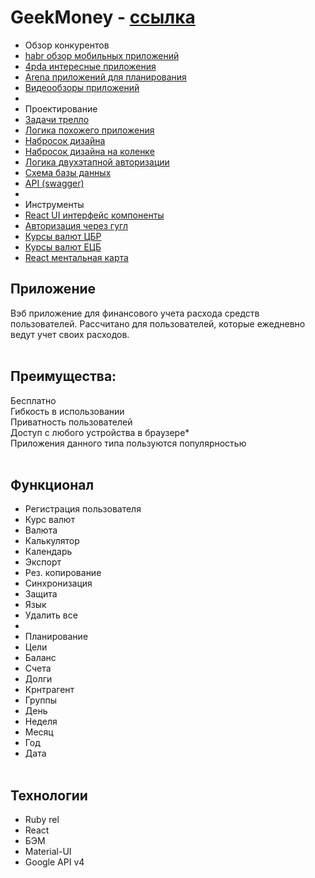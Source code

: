 # GeekMoney - [ссылка](http://geekmoney.tk)

* Обзор конкурентов
* [habr обзор мобильных приложений](https://habr.com/post/371161/)
* [4pda интересные приложения](https://4pda.ru/2015/05/27/223052/?utm_source=newer)
* [Arena приложений для планирования ](https://arena.ua/2017/07/10/10-prilozhenij-dlya-planirovaniya-lichnogo-byudzheta/)
* [Видеообзоры приложений](https://www.youtube.com/playlist?list=PLjGwM8d4Q92TaXOawUnl1uS6yvw_vYlIt)
*
* Проектирование
* [Задачи трелло](https://trello.com/b/16lED9gy)
* [Логика похожего приложения](https://realtimeboard.com/welcomeonboard/gYmZ5JpM4hbYXt9hgGz7SlCMVkGVhln6TkFlKJmTAzTbqOSVLkH7ravoOKbGRHWp)
* [Набросок дизайна](https://app.moqups.com/sermiasnik@gmail.com/cESBA4yOnQ/view)
* [Набросок дизайна на коленке](https://www.figma.com/files/team/636637231876995585/GeekMoney)
* [Логика двухэтапной авторизации](https://drive.google.com/file/d/1Dih23JnbbJLIJtC2N91i-0a3mqhLrdR_/view?usp=sharing)
* [Схема базы данных](https://app.quickdatabasediagrams.com/#/d/qEWG6p)
* [API (swagger)](https://app.swaggerhub.com/apis-docs/GeekMoney/GeekMoney/1.0.0#/default/)
*
* Инструменты
* [React UI интерфейс компоненты](https://material-ui.com/)
* [Авторизация через гугл](https://developers.google.com/identity/sign-in/web/)
* [Курсы валют ЦБР](https://www.cbr-xml-daily.ru/daily_json.js)
* [Курсы валют ЕЦБ](https://www.ecb.europa.eu/stats/eurofxref/eurofxref-daily.xml)
* [React ментальная карта](https://drive.google.com/file/d/1mvWCLEeEb_zzHnrg_VR7Netqeo3YwOwa/view?usp=sharing)


## Приложение
Вэб приложение для финансового учета расхода средств пользователей.
Рассчитано для пользователей, которые ежедневно ведут учет своих расходов.
<br><br>
## Преимущества:
Бесплатно<br>
Гибкость в использовании<br>
Приватность пользователей<br>
Доступ с любого устройства в браузере*<br>
Приложения данного типа пользуются популярностью
<br><br>
## Функционал
* Регистрация пользователя
* Курс валют
* Валюта
* Калькулятор
* Календарь
* Экспорт
* Рез. копирование
* Синхронизация
* Защита
* Язык
* Удалить все
*
* Планирование
* Цели
* Баланс
* Счета
* Долги
* Крнтрагент
* Группы
* День
* Неделя
* Месяц
* Год
* Дата
<br><br>
## Технологии
* Ruby rel
* React
* БЭМ
* Material-UI
* Google API v4
